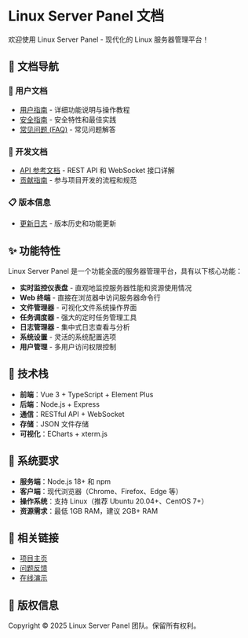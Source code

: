 # Linux Server Panel 文档

欢迎使用 Linux Server Panel - 现代化的 Linux 服务器管理平台！

## 📑 文档导航

### 📖 用户文档
- [用户指南](user-guide.md) - 详细功能说明与操作教程
- [安全指南](security-guide.md) - 安全特性和最佳实践
- [常见问题 (FAQ)](faq.md) - 常见问题解答

### 🔧 开发文档
- [API 参考文档](api-reference.md) - REST API 和 WebSocket 接口详解
- [贡献指南](contributing.md) - 参与项目开发的流程和规范

### 📋 版本信息
- [更新日志](changelog.md) - 版本历史和功能更新

## ✨ 功能特性

Linux Server Panel 是一个功能全面的服务器管理平台，具有以下核心功能：

- **实时监控仪表盘** - 直观地监控服务器性能和资源使用情况
- **Web 终端** - 直接在浏览器中访问服务器命令行
- **文件管理器** - 可视化文件系统操作界面
- **任务调度器** - 强大的定时任务管理工具
- **日志管理器** - 集中式日志查看与分析
- **系统设置** - 灵活的系统配置选项
- **用户管理** - 多用户访问权限控制

## 🚀 技术栈

- **前端**：Vue 3 + TypeScript + Element Plus
- **后端**：Node.js + Express
- **通信**：RESTful API + WebSocket
- **存储**：JSON 文件存储
- **可视化**：ECharts + xterm.js

## 🔧 系统要求

- **服务端**：Node.js 18+ 和 npm
- **客户端**：现代浏览器（Chrome、Firefox、Edge 等）
- **操作系统**：支持 Linux（推荐 Ubuntu 20.04+、CentOS 7+）
- **资源需求**：最低 1GB RAM，建议 2GB+ RAM

## 🔗 相关链接

- [项目主页](https://github.com/yourusername/linux-server-panel)
- [问题反馈](https://github.com/yourusername/linux-server-panel/issues)
- [在线演示](https://demo.linux-server-panel.com)

## 📄 版权信息

Copyright © 2025 Linux Server Panel 团队。保留所有权利。

